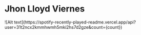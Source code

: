 # Jhon Lloyd Viernes

<div>
![Alt text](https://spotify-recently-played-readme.vercel.app/api?user=31t2ncx2kmmhwmh5mki2hs7d2gze&count={count})
</div>
